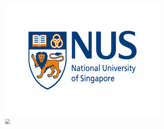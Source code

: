 <img src='./Figures/NUS_logo_full-horizontal.jpg' width='600' height='372'>  

<img src='./Figures/FSAE_logoW.png'>
